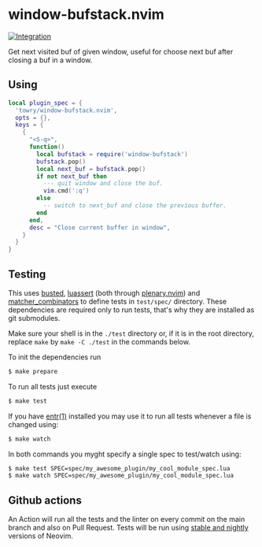 # window-bufstack.nvim

[![Integration][integration-badge]][integration-runs]

Get next visited buf of given window, useful for choose next buf after closing a
buf in a window.

## Using

```lua
local plugin_spec = {
  'towry/window-bufstack.nvim',
  opts = {},
  keys = {
    {
      "<S-q>",
      function()
        local bufstack = require('window-bufstack')
        bufstack.pop()
        local next_buf = bufstack.pop()
        if not next_buf then
          --- quit window and close the buf.
          vim.cmd(':q')
        else
          -- switch to next_buf and close the previous buffer.
        end
      end,
      desc = "Close current buffer in window",
    }
  }
}
```

## Testing

This uses [busted][busted], [luassert][luassert] (both through
[plenary.nvim][plenary]) and [matcher_combinators][matcher_combinators] to
define tests in `test/spec/` directory. These dependencies are required only to
run tests, that's why they are installed as git submodules.

Make sure your shell is in the `./test` directory or, if it is in the root directory,
replace `make` by `make -C ./test` in the commands below.

To init the dependencies run

```bash
$ make prepare
```

To run all tests just execute

```bash
$ make test
```

If you have [entr(1)][entr] installed you may use it to run all tests whenever a
file is changed using:

```bash
$ make watch
```

In both commands you myght specify a single spec to test/watch using:

```bash
$ make test SPEC=spec/my_awesome_plugin/my_cool_module_spec.lua
$ make watch SPEC=spec/my_awesome_plugin/my_cool_module_spec.lua
```

## Github actions

An Action will run all the tests and the linter on every commit on the main
branch and also on Pull Request. Tests will be run using
[stable and nightly][neovim-test-versions] versions of Neovim.

[lua]: https://www.lua.org/
[entr]: https://eradman.com/entrproject/
[luarocks]: https://luarocks.org/
[busted]: https://olivinelabs.com/busted/
[luassert]: https://github.com/Olivine-Labs/luassert
[plenary]: https://github.com/nvim-lua/plenary.nvim
[matcher_combinators]: https://github.com/m00qek/matcher_combinators.lua
[integration-badge]: https://github.com/m00qek/plugin-template.nvim/actions/workflows/integration.yml/badge.svg
[integration-runs]: https://github.com/m00qek/plugin-template.nvim/actions/workflows/integration.yml
[neovim-test-versions]: .github/workflows/integration.yml#L17
[help]: doc/my-awesome-plugin.txt
